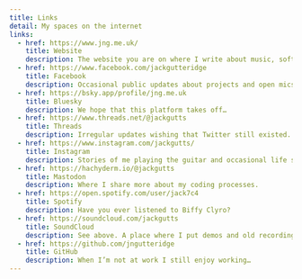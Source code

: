 ```yaml
---
title: Links
detail: My spaces on the internet
links:
  - href: https://www.jng.me.uk/
    title: Website
    description: The website you are on where I write about music, software, and life.
  - href: https://www.facebook.com/jackgutteridge
    title: Facebook
    description: Occasional public updates about projects and open mics in Leicester.
  - href: https://bsky.app/profile/jng.me.uk
    title: Bluesky
    description: We hope that this platform takes off…
  - href: https://www.threads.net/@jackgutts
    title: Threads
    description: Irregular updates wishing that Twitter still existed.
  - href: https://www.instagram.com/jackgutts/
    title: Instagram
    description: Stories of me playing the guitar and occasional life stuff.
  - href: https://hachyderm.io/@jackgutts
    title: Mastodon
    description: Where I share more about my coding processes.
  - href: https://open.spotify.com/user/jack7c4
    title: Spotify
    description: Have you ever listened to Biffy Clyro?
  - href: https://soundcloud.com/jackgutts
    title: SoundCloud
    description: See above. A place where I put demos and old recordings.
  - href: https://github.com/jngutteridge
    title: GitHub
    description: When I’m not at work I still enjoy working…
---
```

